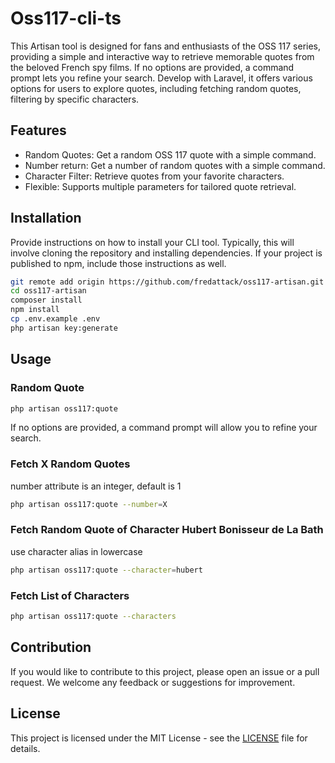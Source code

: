 # Oss117-cli-ts

This Artisan tool is designed for fans and enthusiasts of the OSS 117 series, providing a simple and interactive way to retrieve memorable quotes from the beloved French spy films. If no options are provided, a command prompt lets you refine your search. Develop with Laravel, it offers various options for users to explore quotes, including fetching random quotes, filtering by specific characters.

## Features
+ Random Quotes: Get a random OSS 117 quote with a simple command.
+ Number return: Get a number of random quotes with a simple command. 
+ Character Filter: Retrieve quotes from your favorite characters.
+ Flexible: Supports multiple parameters for tailored quote retrieval.

## Installation

Provide instructions on how to install your CLI tool. Typically, this will involve cloning the repository and installing dependencies. If your project is published to npm, include those instructions as well.

```bash
git remote add origin https://github.com/fredattack/oss117-artisan.git
cd oss117-artisan
composer install
npm install 
cp .env.example .env
php artisan key:generate
```

## Usage

### Random Quote
```bash
php artisan oss117:quote
```
If no options are provided, a command prompt will allow you to refine your search.

### Fetch X Random Quotes
number attribute is an integer, default is 1
```bash
php artisan oss117:quote --number=X
```

### Fetch Random Quote of Character Hubert Bonisseur de La Bath

use character alias in lowercase
```bash
php artisan oss117:quote --character=hubert
```

### Fetch List of Characters
```bash
php artisan oss117:quote --characters
```

## Contribution

If you would like to contribute to this project, please open an issue or a pull request. We welcome any feedback or suggestions for improvement.

## License

This project is licensed under the MIT License - see the [LICENSE](LICENSE) file for details.
